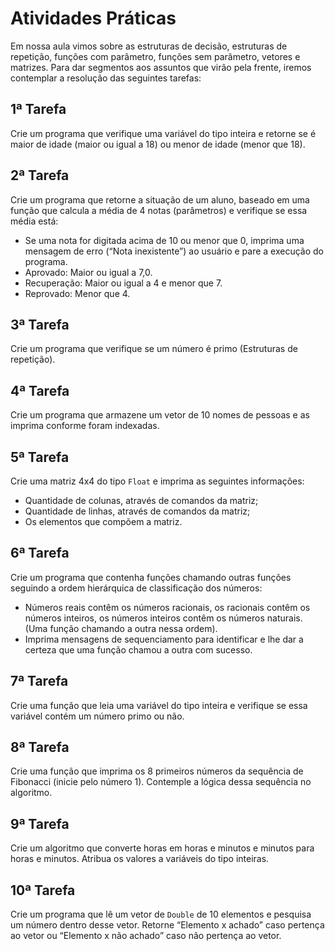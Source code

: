 # Atividades Práticas

Em nossa aula vimos sobre as estruturas de decisão, estruturas de repetição, funções com parâmetro, funções sem parâmetro, vetores e matrizes. Para dar segmentos aos assuntos que virão pela frente, iremos contemplar a resolução das seguintes tarefas:

## 1ª Tarefa
Crie um programa que verifique uma variável do tipo inteira e retorne se é maior de idade (maior ou igual a 18) ou menor de idade (menor que 18).

## 2ª Tarefa
Crie um programa que retorne a situação de um aluno, baseado em uma função que calcula a média de 4 notas (parâmetros) e verifique se essa média está:

- Se uma nota for digitada acima de 10 ou menor que 0, imprima uma mensagem de erro (“Nota inexistente”) ao usuário e pare a execução do programa.
- Aprovado: Maior ou igual a 7,0.
- Recuperação: Maior ou igual a 4 e menor que 7.
- Reprovado: Menor que 4.

## 3ª Tarefa
Crie um programa que verifique se um número é primo (Estruturas de repetição).

## 4ª Tarefa
Crie um programa que armazene um vetor de 10 nomes de pessoas e as imprima conforme foram indexadas.

## 5ª Tarefa
Crie uma matriz 4x4 do tipo `Float` e imprima as seguintes informações:

- Quantidade de colunas, através de comandos da matriz;
- Quantidade de linhas, através de comandos da matriz;
- Os elementos que compõem a matriz.

## 6ª Tarefa
Crie um programa que contenha funções chamando outras funções seguindo a ordem hierárquica de classificação dos números:

- Números reais contêm os números racionais, os racionais contêm os números inteiros, os números inteiros contêm os números naturais. (Uma função chamando a outra nessa ordem).
- Imprima mensagens de sequenciamento para identificar e lhe dar a certeza que uma função chamou a outra com sucesso.

## 7ª Tarefa
Crie uma função que leia uma variável do tipo inteira e verifique se essa variável contém um número primo ou não.

## 8ª Tarefa
Crie uma função que imprima os 8 primeiros números da sequência de Fibonacci (inicie pelo número 1). Contemple a lógica dessa sequência no algoritmo.

## 9ª Tarefa
Crie um algoritmo que converte horas em horas e minutos e minutos para horas e minutos. Atribua os valores a variáveis do tipo inteiras.

## 10ª Tarefa
Crie um programa que lê um vetor de `Double` de 10 elementos e pesquisa um número dentro desse vetor. Retorne “Elemento x achado” caso pertença ao vetor ou “Elemento x não achado” caso não pertença ao vetor.
